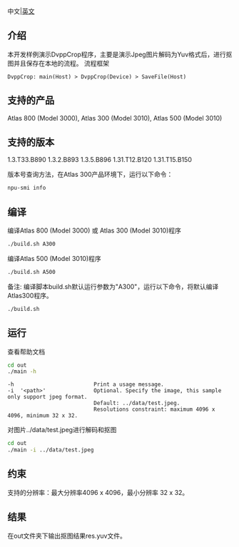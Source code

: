 中文|[英文](README.md)
## 介绍

本开发样例演示DvppCrop程序，主要是演示Jpeg图片解码为Yuv格式后，进行抠图并且保存在本地的流程。
流程框架

    DvppCrop: main(Host) > DvppCrop(Device) > SaveFile(Host)

## 支持的产品

Atlas 800 (Model 3000), Atlas 300 (Model 3010), Atlas 500 (Model 3010)

## 支持的版本

1.3.T33.B890 1.3.2.B893 1.3.5.B896 1.31.T12.B120 1.31.T15.B150

版本号查询方法，在Atlas 300产品环境下，运行以下命令：
```bash
npu-smi info
```

## 编译

编译Atlas 800 (Model 3000) 或 Atlas 300 (Model 3010)程序
```bash
./build.sh A300
```

编译Atlas 500 (Model 3010)程序
```bash
./build.sh A500
```

备注: 编译脚本build.sh默认运行参数为"A300"，运行以下命令，将默认编译Atlas300程序。
```bash
./build.sh 
```

## 运行
查看帮助文档
```bash
cd out
./main -h
```
    -h                         Print a usage message.
    -i  '<path>'               Optional. Specify the image, this sample only support jpeg format.
                               Default: ../data/test.jpeg. 
                               Resolutions constraint: maximum 4096 x 4096, minimum 32 x 32.
对图片../data/test.jpeg进行解码和抠图
```bash
cd out
./main -i ../data/test.jpeg
```

## 约束

支持的分辨率：最大分辨率4096 x 4096，最小分辨率 32 x 32。

## 结果

在out文件夹下输出抠图结果res.yuv文件。


